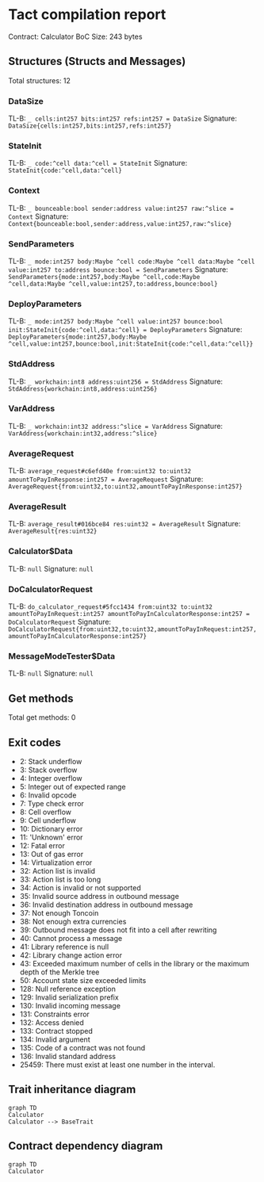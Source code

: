 # Tact compilation report

Contract: Calculator
BoC Size: 243 bytes

## Structures (Structs and Messages)

Total structures: 12

### DataSize

TL-B: `_ cells:int257 bits:int257 refs:int257 = DataSize`
Signature: `DataSize{cells:int257,bits:int257,refs:int257}`

### StateInit

TL-B: `_ code:^cell data:^cell = StateInit`
Signature: `StateInit{code:^cell,data:^cell}`

### Context

TL-B: `_ bounceable:bool sender:address value:int257 raw:^slice = Context`
Signature: `Context{bounceable:bool,sender:address,value:int257,raw:^slice}`

### SendParameters

TL-B: `_ mode:int257 body:Maybe ^cell code:Maybe ^cell data:Maybe ^cell value:int257 to:address bounce:bool = SendParameters`
Signature: `SendParameters{mode:int257,body:Maybe ^cell,code:Maybe ^cell,data:Maybe ^cell,value:int257,to:address,bounce:bool}`

### DeployParameters

TL-B: `_ mode:int257 body:Maybe ^cell value:int257 bounce:bool init:StateInit{code:^cell,data:^cell} = DeployParameters`
Signature: `DeployParameters{mode:int257,body:Maybe ^cell,value:int257,bounce:bool,init:StateInit{code:^cell,data:^cell}}`

### StdAddress

TL-B: `_ workchain:int8 address:uint256 = StdAddress`
Signature: `StdAddress{workchain:int8,address:uint256}`

### VarAddress

TL-B: `_ workchain:int32 address:^slice = VarAddress`
Signature: `VarAddress{workchain:int32,address:^slice}`

### AverageRequest

TL-B: `average_request#c6efd40e from:uint32 to:uint32 amountToPayInResponse:int257 = AverageRequest`
Signature: `AverageRequest{from:uint32,to:uint32,amountToPayInResponse:int257}`

### AverageResult

TL-B: `average_result#016bce84 res:uint32 = AverageResult`
Signature: `AverageResult{res:uint32}`

### Calculator$Data

TL-B: `null`
Signature: `null`

### DoCalculatorRequest

TL-B: `do_calculator_request#5fcc1434 from:uint32 to:uint32 amountToPayInRequest:int257 amountToPayInCalculatorResponse:int257 = DoCalculatorRequest`
Signature: `DoCalculatorRequest{from:uint32,to:uint32,amountToPayInRequest:int257,amountToPayInCalculatorResponse:int257}`

### MessageModeTester$Data

TL-B: `null`
Signature: `null`

## Get methods

Total get methods: 0

## Exit codes

- 2: Stack underflow
- 3: Stack overflow
- 4: Integer overflow
- 5: Integer out of expected range
- 6: Invalid opcode
- 7: Type check error
- 8: Cell overflow
- 9: Cell underflow
- 10: Dictionary error
- 11: 'Unknown' error
- 12: Fatal error
- 13: Out of gas error
- 14: Virtualization error
- 32: Action list is invalid
- 33: Action list is too long
- 34: Action is invalid or not supported
- 35: Invalid source address in outbound message
- 36: Invalid destination address in outbound message
- 37: Not enough Toncoin
- 38: Not enough extra currencies
- 39: Outbound message does not fit into a cell after rewriting
- 40: Cannot process a message
- 41: Library reference is null
- 42: Library change action error
- 43: Exceeded maximum number of cells in the library or the maximum depth of the Merkle tree
- 50: Account state size exceeded limits
- 128: Null reference exception
- 129: Invalid serialization prefix
- 130: Invalid incoming message
- 131: Constraints error
- 132: Access denied
- 133: Contract stopped
- 134: Invalid argument
- 135: Code of a contract was not found
- 136: Invalid standard address
- 25459: There must exist at least one number in the interval.

## Trait inheritance diagram

```mermaid
graph TD
Calculator
Calculator --> BaseTrait
```

## Contract dependency diagram

```mermaid
graph TD
Calculator
```
